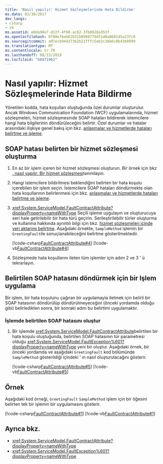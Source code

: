 ```yaml
---
title: 'Nasıl yapılır: Hizmet Sözleşmelerinde Hata Bildirme'
ms.date: 03/30/2017
dev_langs:
- csharp
- vb
ms.assetid: e8da98e7-d22f-4f60-ac82-3fb0928a353f
ms.openlocfilehash: 6f08ef6eb62b31b0969779d51d0a068145a23fc0
ms.sourcegitcommit: a97ecb94437362b21fffc5eb3c38b6c0b4368999
ms.translationtype: MT
ms.contentlocale: tr-TR
ms.lasthandoff: 08/13/2019
ms.locfileid: "68971962"
---
```

# <a name="how-to-declare-faults-in-service-contracts"></a>Nasıl yapılır: Hizmet Sözleşmelerinde Hata Bildirme

Yönetilen kodda, hata koşulları oluştuğunda özel durumlar oluşturulur. Ancak Windows Communication Foundation (WCF) uygulamalarında, hizmet sözleşmeleri, hizmet sözleşmesinde SOAP hataları bildirerek istemcilere hangi hata bilgilerinin döndürüleceğini belirtir. Özel durumlar ve hatalar arasındaki ilişkiye genel bakış için bkz. [anlaşmalar ve hizmetlerde hataları belirtme ve işleme](../../../docs/framework/wcf/specifying-and-handling-faults-in-contracts-and-services.md).

## <a name="create-a-service-contract-that-specifies-a-soap-fault"></a>SOAP hatası belirten bir hizmet sözleşmesi oluşturma

1. En az bir işlem içeren bir hizmet sözleşmesi oluşturun. Bir örnek için bkz [. nasıl yapılır: Bir hizmet sözleşmesi](../../../docs/framework/wcf/how-to-define-a-wcf-service-contract.md)tanımlayın.

2. Hangi istemcilere bildirilmesi beklendiğini belirten bir hata koşulu içerebilen bir işlem seçin. İstemcilere SOAP hataları döndürmekte olan hata koşullarının belirlenmesi için bkz. [anlaşmalar ve hizmetlerde hataları belirtme ve işleme](../../../docs/framework/wcf/specifying-and-handling-faults-in-contracts-and-services.md).

3. <xref:System.ServiceModel.FaultContractAttribute?displayProperty=nameWithType> Seçili işleme uygulayın ve oluşturucuya seri hale getirilebilir bir hata türü geçirin. Serileştirilebilir türler oluşturma ve kullanma hakkında ayrıntılı bilgi için bkz. [hizmet sözleşmeleri içinde veri aktarımı belirtme](../../../docs/framework/wcf/feature-details/specifying-data-transfer-in-service-contracts.md). Aşağıdaki örnekte, `SampleMethod` işlemin bir `GreetingFault`ile sonuçlanabileceğini belirtme gösterilmektedir.

     [!code-csharp[FaultContractAttribute#4](../../../samples/snippets/csharp/VS_Snippets_CFX/faultcontractattribute/cs/services.cs#4)]
     [!code-vb[FaultContractAttribute#4](../../../samples/snippets/visualbasic/VS_Snippets_CFX/faultcontractattribute/vb/services.vb#4)]

4. Sözleşmede hata koşullarını ileten tüm işlemler için adım 2 ve 3 ' ü tekrarlayın.

## <a name="implementing-an-operation-to-return-a-specified-soap-fault"></a>Belirtilen SOAP hatasını döndürmek için bir Işlem uygulama
 Bir işlem, bir hata koşulunu çağıran bir uygulamayla iletmek için belirli bir SOAP hatasının döndürülüp döndürülmeyeceğini (önceki yordamda olduğu gibi) belirledikten sonra, bir sonraki adım bu belirtimi uygulamaktır.

### <a name="throw-the-specified-soap-fault-in-the-operation"></a>İşlemde belirtilen SOAP hatasını oluştur

1. Bir işlemde <xref:System.ServiceModel.FaultContractAttribute>belirtilen bir hata koşulu oluştuğunda, belirtilen SOAP hatasının tür parametresi olduğu <xref:System.ServiceModel.FaultException%601?displayProperty=nameWithType> yeni bir oluştur. Aşağıdaki örnek, bir önceki yordamda ve aşağıdaki `GreetingFault` kod bölümünde `SampleMethod` gösterildiği içindeki ' ın nasıl oluşturulacağını gösterir.

     [!code-csharp[FaultContractAttribute#5](../../../samples/snippets/csharp/VS_Snippets_CFX/faultcontractattribute/cs/services.cs#5)]
     [!code-vb[FaultContractAttribute#5](../../../samples/snippets/visualbasic/VS_Snippets_CFX/faultcontractattribute/vb/services.vb#5)]

## <a name="example"></a>Örnek

Aşağıdaki kod örneği, `GreetingFault` `SampleMethod` işlem için bir öğesini belirten tek bir işlemin bir uygulamasını gösterir.

[!code-csharp[FaultContractAttribute#1](../../../samples/snippets/csharp/VS_Snippets_CFX/faultcontractattribute/cs/services.cs#1)]
[!code-vb[FaultContractAttribute#1](../../../samples/snippets/visualbasic/VS_Snippets_CFX/faultcontractattribute/vb/services.vb#1)]

## <a name="see-also"></a>Ayrıca bkz.

- <xref:System.ServiceModel.FaultContractAttribute?displayProperty=nameWithType>
- <xref:System.ServiceModel.FaultException%601?displayProperty=nameWithType>
